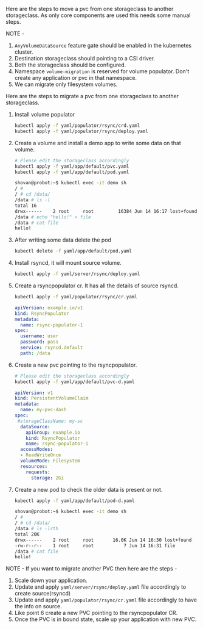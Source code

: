 Here are the steps to move a pvc from one storageclass to another storageclass. As only core components are used this needs some manual steps.

NOTE -
1. `AnyVolumeDataSource` feature gate should be enabled in the kubernetes cluster.
2. Destination storageclass should pointing to a CSI driver.
3. Both the storageclass should be configured.
4. Namespace `volume-migration` is reserved for volume populator. Don't create any application or pvc in that namespace.
5. We can migrate only filesystem volumes.

Here are the steps to migrate a pvc from one storageclass to another storageclass.
1. Install volume populator
   ```bash
   kubectl apply -f yaml/populator/rsync/crd.yaml
   kubectl apply -f yaml/populator/rsync/deploy.yaml
   ```
2. Create a volume and install a demo app to write some data on that volume.
   ```bash
   # Please edit the storageclass accordingly
   kubectl apply -f yaml/app/default/pvc.yaml
   kubectl apply -f yaml/app/default/pod.yaml
   ```
   ```bash
   shovan@probot:~$ kubectl exec -it demo sh
   / #
   / # cd /data/
   /data # ls -l
   total 16
   drwx------    2 root     root         16384 Jun 14 16:17 lost+found
   /data # echo "hello!" > file
   /data # cat file
   hello!
   ```
3. After writing some data delete the pod
   ```bash
   kubectl delete -f yaml/app/default/pod.yaml
   ```
4. Install rsyncd, it will mount source volume.
   ```bash
   kubectl apply -f yaml/server/rsync/deploy.yaml
   ```
5. Create a rsyncpopulator cr. It has all the details of source rsyncd.
   ```bash
   kubectl apply -f yaml/populator/rsync/cr.yaml
   ```
   ```yaml
   apiVersion: example.io/v1
   kind: RsyncPopulator
   metadata:
     name: rsync-populator-1
   spec:
     username: user
     password: pass
     service: rsyncd.default
     path: /data
   ```
6. Create a new pvc pointing to the rsyncpopulator.
   ```bash
   # Please edit the storageclass accordingly
   kubectl apply -f yaml/app/default/pvc-d.yaml
   ```
   ```yaml
   apiVersion: v1
   kind: PersistentVolumeClaim
   metadata:
     name: my-pvc-dash
   spec:
    #storageClassName: my-sc
     dataSource:
       apiGroup: example.io
       kind: RsyncPopulator
       name: rsync-populator-1
     accessModes:
     - ReadWriteOnce
     volumeMode: Filesystem
     resources:
       requests:
         storage: 2Gi
   ```
7. Create a new pod to check the older data is present or not.
   ```bash
   kubectl apply -f yaml/app/default/pod-d.yaml
   ```
   ```bash
   shovan@probot:~$ kubectl exec -it demo sh
   / #
   / # cd /data/
   /data # ls -lrth
   total 20K
   drwx------    2 root     root       16.0K Jun 14 16:30 lost+found
   -rw-r--r--    1 root     root           7 Jun 14 16:31 file
   /data # cat file
   hello!
   ```

NOTE - If you want to migrate another PVC then here are the steps -
1. Scale down your application.
2. Update and apply `yaml/server/rsync/deploy.yaml` file accordingly to create source(rsyncd)
3. Update and apply `yaml/populator/rsync/cr.yaml` file accordingly to have the info on source.
4. Like point 6 create a new PVC pointing to the rsyncpopulator CR.
5. Once the PVC is in bound state, scale up your application with new PVC.
